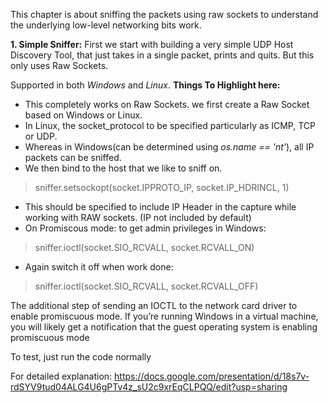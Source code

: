 This chapter is about sniffing the packets using raw sockets to understand the underlying low-level networking bits work. 

**1. Simple Sniffer:**
First we start with building a very simple UDP Host Discovery Tool, that just takes in a single packet, prints and quits. 
But this only uses Raw Sockets. 

Supported in both _Windows_ and _Linux_. 
  **Things To Highlight here:**
-   This completely works on Raw Sockets. we first create a Raw Socket based on Windows or Linux.
-   In Linux, the socket_protocol to be specified particularly as ICMP, TCP or UDP.
-   Whereas in Windows(can be determined using _os.name == 'nt'_), all IP packets can be sniffed.
-   We then bind to the host that we like to sniff on.
>   sniffer.setsockopt(socket.IPPROTO_IP, socket.IP_HDRINCL, 1)
-   This should be specified to include IP Header in the capture while working with RAW sockets. (IP not included by default)
-   On Promiscous mode: to get admin privileges in Windows:
>   sniffer.ioctl(socket.SIO_RCVALL, socket.RCVALL_ON)
-   Again switch it off when work done:
>   sniffer.ioctl(socket.SIO_RCVALL, socket.RCVALL_OFF)

The additional step of sending an IOCTL to the network card driver to enable promiscuous mode. If you’re running Windows in a virtual machine, you will likely get a notification that the guest operating system is enabling promiscuous mode

To test, just run the code normally

For detailed explanation: https://docs.google.com/presentation/d/18s7v-rdSYV9tud04ALG4U6gPTv4z_sU2c9xrEqCLPQQ/edit?usp=sharing
